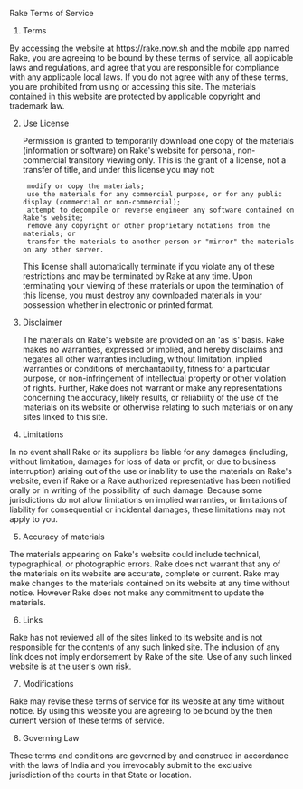 
										
Rake Terms of Service

1. Terms

  By accessing the website at https://rake.now.sh and the mobile app named Rake, you are agreeing to be bound by these terms of service, all applicable laws and regulations, and agree that you are responsible for compliance with any applicable local laws. If you do not agree with any of these terms, you are prohibited from using or accessing this site. The materials contained in this website are protected by applicable copyright and trademark law.

2. Use License

  
    
      Permission is granted to temporarily download one copy of the materials (information or software) on Rake's website for personal, non-commercial transitory viewing only. This is the grant of a license, not a transfer of title, and under this license you may not:

      
        modify or copy the materials;
        use the materials for any commercial purpose, or for any public display (commercial or non-commercial);
        attempt to decompile or reverse engineer any software contained on Rake's website;
        remove any copyright or other proprietary notations from the materials; or
        transfer the materials to another person or "mirror" the materials on any other server.
      
    
    This license shall automatically terminate if you violate any of these restrictions and may be terminated by Rake at any time. Upon terminating your viewing of these materials or upon the termination of this license, you must destroy any downloaded materials in your possession whether in electronic or printed format.
  

3. Disclaimer

  
    The materials on Rake's website are provided on an 'as is' basis. Rake makes no warranties, expressed or implied, and hereby disclaims and negates all other warranties including, without limitation, implied warranties or conditions of merchantability, fitness for a particular purpose, or non-infringement of intellectual property or other violation of rights.
    Further, Rake does not warrant or make any representations concerning the accuracy, likely results, or reliability of the use of the materials on its website or otherwise relating to such materials or on any sites linked to this site.
  

4. Limitations

  In no event shall Rake or its suppliers be liable for any damages (including, without limitation, damages for loss of data or profit, or due to business interruption) arising out of the use or inability to use the materials on Rake's website, even if Rake or a Rake authorized representative has been notified orally or in writing of the possibility of such damage. Because some jurisdictions do not allow limitations on implied warranties, or limitations of liability for consequential or incidental damages, these limitations may not apply to you.

5. Accuracy of materials

  The materials appearing on Rake's website could include technical, typographical, or photographic errors. Rake does not warrant that any of the materials on its website are accurate, complete or current. Rake may make changes to the materials contained on its website at any time without notice. However Rake does not make any commitment to update the materials.

6. Links

  Rake has not reviewed all of the sites linked to its website and is not responsible for the contents of any such linked site. The inclusion of any link does not imply endorsement by Rake of the site. Use of any such linked website is at the user's own risk.

7. Modifications

  Rake may revise these terms of service for its website at any time without notice. By using this website you are agreeing to be bound by the then current version of these terms of service.

8. Governing Law

  These terms and conditions are governed by and construed in accordance with the laws of India and you irrevocably submit to the exclusive jurisdiction of the courts in that State or location.
									
